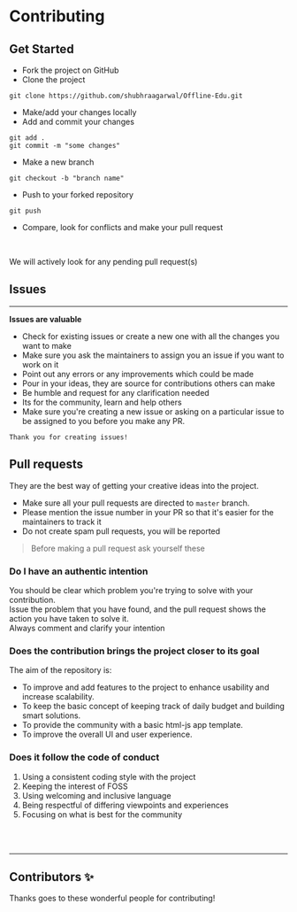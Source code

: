 # Contributing

## Get Started
- Fork the project on GitHub
- Clone the project
```
git clone https://github.com/shubhraagarwal/Offline-Edu.git
```
- Make/add your changes locally
- Add and commit your changes
```
git add .
git commit -m "some changes"
```
- Make a new branch 
```
git checkout -b "branch name"
```

- Push to your forked repository
```
git push
```
- Compare, look for conflicts and make your pull request
<br>

We will actively look for any pending pull request(s)
## Issues
---
__Issues are valuable__
- Check for existing issues or create a new one with all the changes you want to make
- Make sure you ask the maintainers to assign you an issue if you want to work on it
- Point out any errors or any improvements which could be made
- Pour in your ideas, they are source for contributions others can make
- Be humble and request for any clarification needed
- Its for the community, learn and help others
- Make sure you're creating a new issue or asking on a particular issue to be assigned to you before you make any PR.

`Thank you for creating issues!`

## Pull requests
They are the best way of getting your creative ideas into the project.

- Make sure all your pull requests are directed to `master` branch.
- Please mention the issue number in your PR so that it's easier for the maintainers to track it
- Do not create spam pull requests, you will be reported
> Before making a pull request ask yourself these
### __Do I have an authentic intention__

You should be clear which problem you're trying to solve with your contribution.
<br>
Issue the problem that you have found, and the pull request shows the action you have taken to solve it.
<br>
Always comment and clarify your intention
<br>

###  __Does the contribution brings the project closer to its goal__
The aim of the repository is: 

- To improve and add features to the project to enhance usability and increase scalability.
- To keep the basic concept of keeping track of daily budget and building smart solutions.
- To provide the community with a basic html-js app template.
- To improve the overall UI and user experience.


### __Does it follow the code of conduct__

1. Using a consistent coding style with the project
2. Keeping the interest of FOSS
3. Using welcoming and inclusive language
4. Being respectful of differing viewpoints and experiences
5. Focusing on what is best for the community
<br>
<br>

---
## Contributors ✨

Thanks goes to these wonderful people for contributing!


<!-- markdownlint-enable -->
<!-- prettier-ignore-end -->

<!-- ALL-CONTRIBUTORS-LIST:END -->
